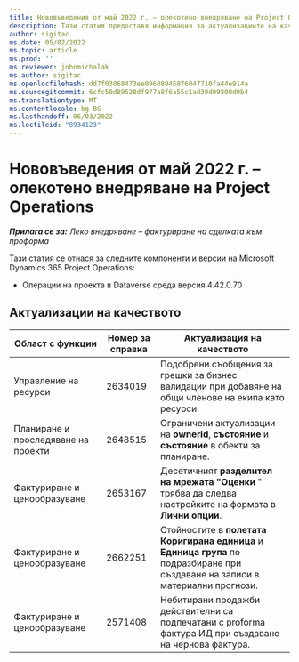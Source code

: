 ```yaml
---
title: Нововъведения от май 2022 г. – олекотено внедряване на Project Operations
description: Тази статия предоставя информация за актуализациите на качеството, които са налични в май 2022 издание на Microsoft Dynamics 365 Project Operations lite разполагане.
author: sigitac
ms.date: 05/02/2022
ms.topic: article
ms.prod: ''
ms.reviewer: johnmichalak
ms.author: sigitac
ms.openlocfilehash: dd7f03068473ee09608945876047710fa44e914a
ms.sourcegitcommit: 6cfc50d89528df977a8f6a55c1ad39d99800d9b4
ms.translationtype: MT
ms.contentlocale: bg-BG
ms.lasthandoff: 06/03/2022
ms.locfileid: "8934123"
---
```

# <a name="whats-new-may-2022---project-operations-lite-deployment"></a>Нововъведения от май 2022 г. – олекотено внедряване на Project Operations

_**Прилага се за:** Леко внедряване – фактуриране на сделката към проформа_

Тази статия се отнася за следните компоненти и версии на Microsoft Dynamics 365 Project Operations:

- Операции на проекта в Dataverse среда версия 4.42.0.70

## <a name="quality-updates"></a>Актуализации на качеството

| Област с функции | Номер за справка | Актуализация на качеството |
| --- | --- | --- |
| Управление на ресурси | 2634019 | Подобрени съобщения за грешки за бизнес валидации при добавяне на общи членове на екипа като ресурси. |
| Планиране и проследяване на проекти | 2648515 | Ограничени актуализации на **ownerid**, **състояние** и **състояние** в обекти за планиране. |
| Фактуриране и ценообразуване | 2653167 | Десетичният **разделител на мрежата "Оценки** " трябва да следва настройките на формата в **Лични опции**. |
| Фактуриране и ценообразуване| 2662251 | Стойностите в **полетата Коригирана единица** и **Единица група** по подразбиране при създаване на записи в материални прогнози. |
| Фактуриране и ценообразуване| 2571408 | Небитирани продажби действителни са подпечатани с proforma фактура ИД при създаване на чернова фактура. |

